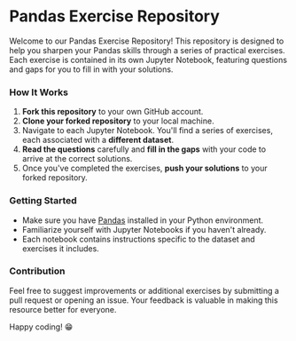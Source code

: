 # Pandas Exercise Repository

Welcome to our Pandas Exercise Repository! This repository is designed to help you sharpen your Pandas skills through a series of practical exercises. Each exercise is contained in its own Jupyter Notebook, featuring questions and gaps for you to fill in with your solutions.

### How It Works
1. **Fork this repository** to your own GitHub account.
2. **Clone your forked repository** to your local machine.
3. Navigate to each Jupyter Notebook. You'll find a series of exercises, each associated with a **different dataset**.
4. **Read the questions** carefully and **fill in the gaps** with your code to arrive at the correct solutions.
5. Once you've completed the exercises, **push your solutions** to your forked repository.

### Getting Started
- Make sure you have [Pandas](https://pandas.pydata.org/pandas-docs/stable/getting_started/install.html) installed in your Python environment.
- Familiarize yourself with Jupyter Notebooks if you haven't already.
- Each notebook contains instructions specific to the dataset and exercises it includes.

### Contribution
Feel free to suggest improvements or additional exercises by submitting a pull request or opening an issue. Your feedback is valuable in making this resource better for everyone.

Happy coding! 😁

